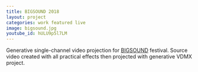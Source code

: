 ```yaml
---
title: BIGSOUND 2018
layout: project
categories: work featured live
image: bigsound.jpg
youtube_id: hULU9p5l7LM
---
```


Generative single-channel video projection for [BIGSOUND][] festival.
Source video created with all practical effects then projected with
generative VDMX project.

[bigsound]: https://www.bigsound.org.au/conference/visual-arts-showcase
